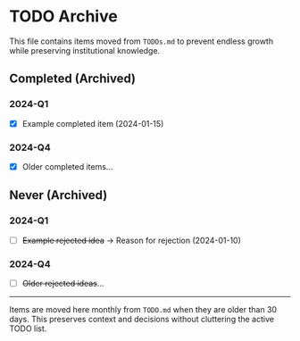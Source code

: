 # TODO Archive

This file contains items moved from `TODOs.md` to prevent endless growth while preserving institutional knowledge.

## Completed (Archived)

### 2024-Q1

- [x] Example completed item (2024-01-15)

### 2024-Q4

- [x] Older completed items...

## Never (Archived)

### 2024-Q1

- [ ] ~~Example rejected idea~~ -> Reason for rejection (2024-01-10)

### 2024-Q4

- [ ] ~~Older rejected ideas~~...

---

Items are moved here monthly from `TODO.md` when they are older than 30 days.
This preserves context and decisions without cluttering the active TODO list.
